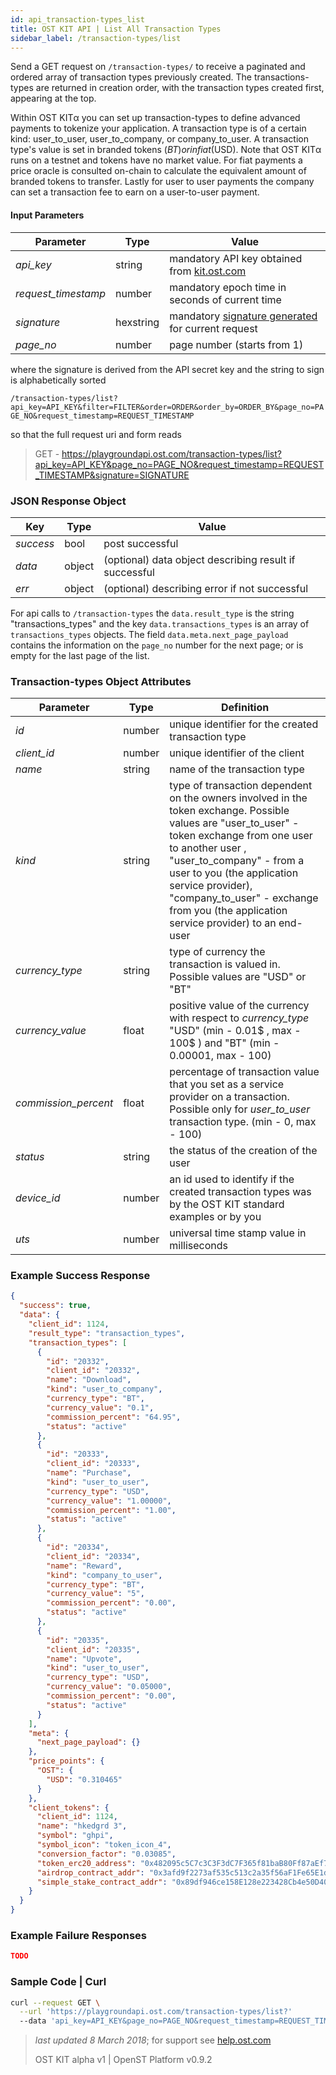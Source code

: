 ```yaml
---
id: api_transaction-types_list
title: OST KIT API | List All Transaction Types
sidebar_label: /transaction-types/list
---
```


Send a GET request on `/transaction-types/` to receive a paginated and ordered array of transaction types previously created. The transactions-types are returned in creation order, with the transaction types created first, appearing at the top.

Within OST KITα you can set up transaction-types to define advanced payments to tokenize your application. A transaction type is of a certain kind: user_to_user, user_to_company, or company_to_user. A transaction type's value is set in branded tokens ($BT) or in fiat ($USD). Note that OST KITα runs on a testnet and tokens have no market value. For fiat payments a price oracle is consulted on-chain to calculate the equivalent amount of branded tokens to transfer. Lastly for user to user payments the company can set a transaction fee to earn on a user-to-user payment.

#### Input Parameters
| Parameter | Type | Value                                         |
|-----------|------|-----------------------------------------------|
| _api_key_           | string    | mandatory API key obtained from [kit.ost.com](https://kit.ost.com) |
| _request_timestamp_ | number    | mandatory epoch time in seconds of current time |
| _signature_         | hexstring | mandatory [signature generated]() for current request |
| _page_no_           | number    | page number (starts from 1) |


where the signature is derived from the API secret key and the string to sign is alphabetically sorted

`/transaction-types/list?api_key=API_KEY&filter=FILTER&order=ORDER&order_by=ORDER_BY&page_no=PAGE_NO&request_timestamp=REQUEST_TIMESTAMP`

so that the full request uri and form reads

> GET - https://playgroundapi.ost.com/transaction-types/list?api_key=API_KEY&page_no=PAGE_NO&request_timestamp=REQUEST_TIMESTAMP&signature=SIGNATURE

### JSON Response Object

| Key        | Type   | Value      |
|------------|--------|------------|
| _success_  | bool   | post successful |
| _data_     | object | (optional) data object describing result if successful   |
| _err_      | object | (optional) describing error if not successful |

For api calls to `/transaction-types` the `data.result_type` is the string "transactions_types" and the key `data.transactions_types` is an array of `transactions_types` objects. The field `data.meta.next_page_payload` contains the information on the `page_no` number for the next page; or is empty for the last page of the list.

### Transaction-types Object Attributes

| Parameter           | Type   | Definition  |
|---------------------|--------|----------------------------------|
| _id_                | number | unique identifier for the created transaction type|
| _client_id_         | number| unique identifier of the client|
| _name_              | string | name of the transaction type |
| _kind_              | string | type of transaction dependent on the owners involved in the token exchange. Possible values are "user_to_user" - token exchange from one user to another user  , "user_to_company" - from a user to you (the application service provider), "company_to_user" - exchange from you (the application service provider) to an end-user |
| _currency_type_     | string | type of currency the transaction is valued in. Possible values are "USD" or "BT"   |
| _currency_value_    | float  | positive value of the currency with respect to _currency_type_ "USD" (min - 0.01$ , max - 100$ ) and "BT" (min - 0.00001, max - 100)|
| _commission_percent_| float  | percentage of transaction value that you set as a service provider on a transaction. Possible only for _user_to_user_ transaction type. (min - 0, max - 100) |
| _status_            |string | the status of the creation of the user|
| _device_id_         |number | an id used to identify if the created transaction types was by the OST KIT standard examples or by you|
| _uts_               |number | universal time stamp value in  milliseconds|

### Example Success Response
```json
{
  "success": true,
  "data": {
    "client_id": 1124,
    "result_type": "transaction_types",
    "transaction_types": [
      {
        "id": "20332",
        "client_id": "20332",
        "name": "Download",
        "kind": "user_to_company",
        "currency_type": "BT",
        "currency_value": "0.1",
        "commission_percent": "64.95",
        "status": "active"
      },
      {
        "id": "20333",
        "client_id": "20333",
        "name": "Purchase",
        "kind": "user_to_user",
        "currency_type": "USD",
        "currency_value": "1.00000",
        "commission_percent": "1.00",
        "status": "active"
      },
      {
        "id": "20334",
        "client_id": "20334",
        "name": "Reward",
        "kind": "company_to_user",
        "currency_type": "BT",
        "currency_value": "5",
        "commission_percent": "0.00",
        "status": "active"
      },
      {
        "id": "20335",
        "client_id": "20335",
        "name": "Upvote",
        "kind": "user_to_user",
        "currency_type": "USD",
        "currency_value": "0.05000",
        "commission_percent": "0.00",
        "status": "active"
      }
    ],
    "meta": {
      "next_page_payload": {}
    },
    "price_points": {
      "OST": {
        "USD": "0.310465"
      }
    },
    "client_tokens": {
      "client_id": 1124,
      "name": "hkedgrd 3",
      "symbol": "ghpi",
      "symbol_icon": "token_icon_4",
      "conversion_factor": "0.03085",
      "token_erc20_address": "0x482095c5C7c3C3F3dC7F365f81baB80Ff87aEf7d",
      "airdrop_contract_addr": "0x3afd9f2273af535c513c2a35f56aF1Fe65E1dBaA",
      "simple_stake_contract_addr": "0x89df946ce158E128e223428Cb4e50D4032Fcc91c"
    }
  }
}
```


### Example Failure Responses
```json
TODO
```

### Sample Code | Curl
```bash
curl --request GET \
  --url 'https://playgroundapi.ost.com/transaction-types/list?'
  --data 'api_key=API_KEY&page_no=PAGE_NO&request_timestamp=REQUEST_TIMESTAMP&signature=SIGNATURE'
```



>_last updated 8 March 2018_; for support see [help.ost.com](help.ost.com)
>
> OST KIT alpha v1 | OpenST Platform v0.9.2

